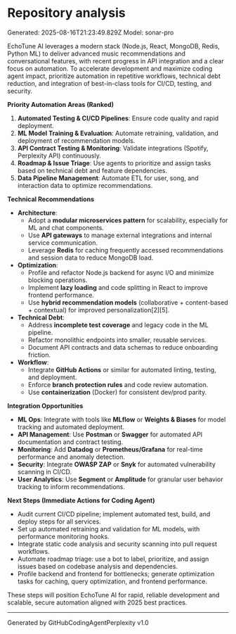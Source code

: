 # Repository analysis
Generated: 2025-08-16T21:23:49.829Z
Model: sonar-pro

EchoTune AI leverages a modern stack (Node.js, React, MongoDB, Redis, Python ML) to deliver advanced music recommendations and conversational features, with recent progress in API integration and a clear focus on automation. To accelerate development and maximize coding agent impact, prioritize automation in repetitive workflows, technical debt reduction, and integration of best-in-class tools for CI/CD, testing, and security.

**Priority Automation Areas (Ranked)**
1. **Automated Testing & CI/CD Pipelines**: Ensure code quality and rapid deployment.
2. **ML Model Training & Evaluation**: Automate retraining, validation, and deployment of recommendation models.
3. **API Contract Testing & Monitoring**: Validate integrations (Spotify, Perplexity API) continuously.
4. **Roadmap & Issue Triage**: Use agents to prioritize and assign tasks based on technical debt and feature dependencies.
5. **Data Pipeline Management**: Automate ETL for user, song, and interaction data to optimize recommendations.

**Technical Recommendations**
- **Architecture**: 
  - Adopt a **modular microservices pattern** for scalability, especially for ML and chat components.
  - Use **API gateways** to manage external integrations and internal service communication.
  - Leverage **Redis** for caching frequently accessed recommendations and session data to reduce MongoDB load.
- **Optimization**:
  - Profile and refactor Node.js backend for async I/O and minimize blocking operations.
  - Implement **lazy loading** and code splitting in React to improve frontend performance.
  - Use **hybrid recommendation models** (collaborative + content-based + contextual) for improved personalization[2][5].
- **Technical Debt**:
  - Address **incomplete test coverage** and legacy code in the ML pipeline.
  - Refactor monolithic endpoints into smaller, reusable services.
  - Document API contracts and data schemas to reduce onboarding friction.
- **Workflow**:
  - Integrate **GitHub Actions** or similar for automated linting, testing, and deployment.
  - Enforce **branch protection rules** and code review automation.
  - Use **containerization** (Docker) for consistent dev/prod parity.

**Integration Opportunities**
- **ML Ops**: Integrate with tools like **MLflow** or **Weights & Biases** for model tracking and automated deployment.
- **API Management**: Use **Postman** or **Swagger** for automated API documentation and contract testing.
- **Monitoring**: Add **Datadog** or **Prometheus/Grafana** for real-time performance and anomaly detection.
- **Security**: Integrate **OWASP ZAP** or **Snyk** for automated vulnerability scanning in CI/CD.
- **User Analytics**: Use **Segment** or **Amplitude** for granular user behavior tracking to inform recommendations.

**Next Steps (Immediate Actions for Coding Agent)**
- Audit current CI/CD pipeline; implement automated test, build, and deploy steps for all services.
- Set up automated retraining and validation for ML models, with performance monitoring hooks.
- Integrate static code analysis and security scanning into pull request workflows.
- Automate roadmap triage: use a bot to label, prioritize, and assign issues based on codebase analysis and dependencies.
- Profile backend and frontend for bottlenecks; generate optimization tasks for caching, query optimization, and frontend performance.

These steps will position EchoTune AI for rapid, reliable development and scalable, secure automation aligned with 2025 best practices.

---
Generated by GitHubCodingAgentPerplexity v1.0